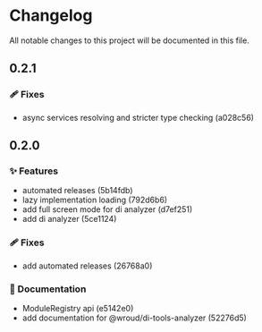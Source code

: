 <!-- header -->
# Changelog

All notable changes to this project will be documented in this file.

<!-- version:0.2.1 -->
## 0.2.1

### 🩹 Fixes

- async services resolving and stricter type checking (a028c56)

<!-- version:0.2.0 -->
## 0.2.0

### ✨ Features

- automated releases (5b14fdb)
- lazy implementation loading (792d6b6)
- add full screen mode for di analyzer (d7ef251)
- add di analyzer (5ce1124)

### 🩹 Fixes

- add automated releases (26768a0)

### 📖 Documentation

- ModuleRegistry api (e5142e0)
- add documentation for @wroud/di-tools-analyzer (52276d5)

